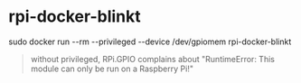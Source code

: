 # rpi-docker-blinkt

sudo docker run --rm --privileged --device /dev/gpiomem rpi-docker-blinkt

> without privileged, RPi.GPIO complains about "RuntimeError: This module can only be run on a Raspberry Pi!"